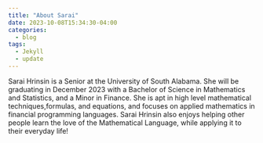 ```yaml
---
title: "About Sarai"
date: 2023-10-08T15:34:30-04:00
categories:
  - blog
tags:
  - Jekyll
  - update
---
```


Sarai Hrinsin is a Senior at the University of South Alabama. She will be graduating in December 2023 with a Bachelor of Science in Mathematics and Statistics, and a Minor in Finance. She is apt in high level mathematical techniques,formulas, and equations, and focuses on applied mathematics in financial programming languages. Sarai Hrinsin also enjoys helping other people learn the love of the Mathematical Language, while applying it to their everyday life!